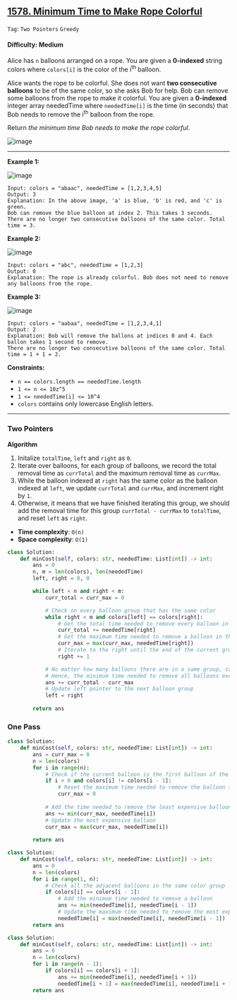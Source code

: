 ## [1578. Minimum Time to Make Rope Colorful](https://leetcode.com/problems/minimum-time-to-make-rope-colorful/)

```Tag```: ```Two Pointers``` ```Greedy```

#### Difficulty: Medium

Alice has ```n``` balloons arranged on a rope. You are given a __0-indexed__ string colors where ```colors[i]``` is the color of the i<sup>th</sup> balloon.

Alice wants the rope to be colorful. She does not want __two consecutive balloons__ to be of the same color, so she asks Bob for help. Bob can remove some balloons from the rope to make it colorful. You are given a __0-indexed__ integer array neededTime where ```neededTime[i]``` is the time (in seconds) that Bob needs to remove the i<sup>th</sup> balloon from the rope.

Return _the minimum time Bob needs to make the rope colorful_.

![image](https://github.com/quananhle/Python/assets/35042430/c91a5c75-dea5-4f10-8a80-96d42933efdc)

---

__Example 1:__

![image](https://assets.leetcode.com/uploads/2021/12/13/ballon1.jpg)
```
Input: colors = "abaac", neededTime = [1,2,3,4,5]
Output: 3
Explanation: In the above image, 'a' is blue, 'b' is red, and 'c' is green.
Bob can remove the blue balloon at index 2. This takes 3 seconds.
There are no longer two consecutive balloons of the same color. Total time = 3.
```

__Example 2:__

![image](https://assets.leetcode.com/uploads/2021/12/13/balloon2.jpg)
```
Input: colors = "abc", neededTime = [1,2,3]
Output: 0
Explanation: The rope is already colorful. Bob does not need to remove any balloons from the rope.
```

__Example 3:__

![image](https://assets.leetcode.com/uploads/2021/12/13/balloon3.jpg)
```
Input: colors = "aabaa", neededTime = [1,2,3,4,1]
Output: 2
Explanation: Bob will remove the ballons at indices 0 and 4. Each ballon takes 1 second to remove.
There are no longer two consecutive balloons of the same color. Total time = 1 + 1 = 2.
```

__Constraints:__

- ```n == colors.length == neededTime.length```
- ```1 <= n <= 10z^5```
- ```1 <= neededTime[i] <= 10^4```
- ```colors``` contains only lowercase English letters.

---

### Two Pointers

__Algorithm__

1. Initalize ```totalTime```, ```left``` and ```right``` as ```0```.
2. Iterate over balloons, for each group of balloons, we record the total removal time as ```currTotal``` and the maximum removal time as ```currMax```.
3. While the balloon indexed at ```right``` has the same color as the balloon indexed at ```left```, we update ```currTotal``` and ```currMax```, and increment right by ```1```.
4. Otherwise, it means that we have finished iterating this group, we should add the removal time for this group ```currTotal - currMax``` to ```totalTime```, and reset ```left``` as ```right```.

- __Time complexity__: ```O(n)```
- __Space complexity__: ```O(1)```

```Python
class Solution:
    def minCost(self, colors: str, neededTime: List[int]) -> int:
        ans = 0
        n, m = len(colors), len(neededTime)
        left, right = 0, 0

        while left < n and right < m:
            curr_total = curr_max = 0

            # Check on every balloon group that has the same color
            while right < m and colors[left] == colors[right]:
                # Get the total time needed to remove every balloon in the current group
                curr_total += neededTime[right]
                # Get the maximum time needed to remove a balloon in the group
                curr_max = max(curr_max, neededTime[right])
                # Iterate to the right until the end of the current group
                right += 1

            # No matter how many balloons there are in a same group, can only have at most 1 balloon in each group => leave out the maximum one
            # Hence, the minimum time needed to remove all balloons except the most expensive one is (total - most expensive)
            ans += curr_total - curr_max
            # Update left pointer to the next balloon group
            left = right
        
        return ans
```

### One Pass

```Python
class Solution:
    def minCost(self, colors: str, neededTime: List[int]) -> int:
        ans = curr_max = 0
        n = len(colors)
        for i in range(n):
            # Check if the current balloon is the first balloon of the group
            if i > 0 and colors[i] != colors[i - 1]:
                # Reset the maximum time needed to remove the balloon for the new group
                curr_max = 0
            
            # Add the time needed to remove the least expensive balloons in the group
            ans += min(curr_max, neededTime[i])
            # Update the most expensive balloon
            curr_max = max(curr_max, neededTime[i])
        
        return ans
```

```Python
class Solution:
    def minCost(self, colors: str, neededTime: List[int]) -> int:
        ans = 0
        n = len(colors)
        for i in range(1, n):
            # Check all the adjacent balloons in the same color group
            if colors[i] == colors[i - 1]:
                # Add the minimum time needed to remove a balloon
                ans += min(neededTime[i], neededTime[i - 1])
                # Update the maximum time needed to remove the most expensive balloon so far
                neededTime[i] = max(neededTime[i], neededTime[i - 1])
        return ans
```

```Python
class Solution:
    def minCost(self, colors: str, neededTime: List[int]) -> int:
        ans = 0
        n = len(colors)
        for i in range(n - 1):
            if colors[i] == colors[i + 1]:
                ans += min(neededTime[i], neededTime[i + 1])
                neededTime[i + 1] = max(neededTime[i], neededTime[i + 1])
        return ans
```
